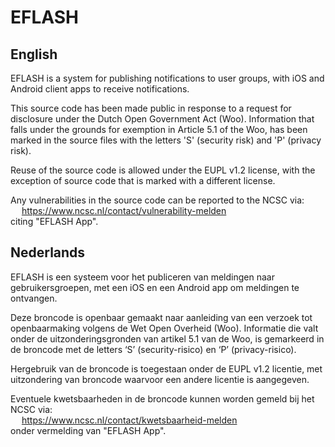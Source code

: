 # EFLASH

## English

EFLASH is a system for publishing notifications to user groups, with iOS and Android client apps to receive 
notifications.

This source code has been made public in response to a request for disclosure under the Dutch Open Government Act (Woo).
Information that falls under the grounds for exemption in Article 5.1 of the Woo, has been marked in the source files
with the letters 'S' (security risk) and 'P' (privacy risk).

Reuse of the source code is allowed under the EUPL v1.2 license, with the exception of source code that is marked with a
different license.

Any vulnerabilities in the source code can be reported to the NCSC via:\
&emsp; https://www.ncsc.nl/contact/vulnerability-melden \
citing "EFLASH App".

## Nederlands

EFLASH is een systeem voor het publiceren van meldingen naar gebruikersgroepen, met een iOS en een Android app om meldingen 
te ontvangen. 

Deze broncode is openbaar gemaakt naar aanleiding van een verzoek tot openbaarmaking volgens de Wet Open Overheid (Woo).
Informatie die valt onder de uitzonderingsgronden van artikel 5.1 van de Woo, is gemarkeerd in de broncode met de letters
‘S’ (security-risico) en ‘P’ (privacy-risico).

Hergebruik van de broncode is toegestaan onder de EUPL v1.2 licentie, met uitzondering van broncode waarvoor een andere
licentie is aangegeven.

Eventuele kwetsbaarheden in de broncode kunnen worden gemeld bij het NCSC via:\
&emsp; https://www.ncsc.nl/contact/kwetsbaarheid-melden \
onder vermelding van "EFLASH App".
